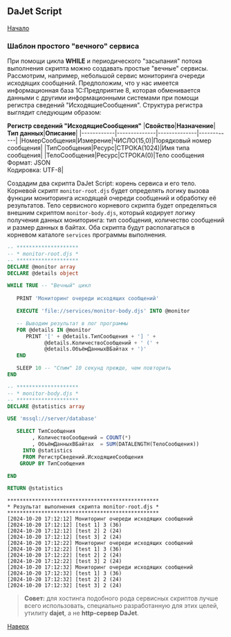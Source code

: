 ## DaJet Script

[Начало](https://github.com/zhichkin/dajet/tree/main/doc/dajet-script/README.md)

### Шаблон простого "вечного" сервиса

При помощи цикла **WHILE** и периодического "засыпания" потока выполнения скрипта можно создавать простые "вечные" сервисы. Рассмотрим, например, небольшой сервис мониторинга очереди исходящих сообщений. Предположим, что у нас имеется информационная база 1С:Предприятие 8, которая обменивается данными с другими информационными системами при помощи регистра сведений "ИсходящиеСообщения". Структура регистра выглядит следующим образом:

**Регистр сведений "ИсходящиеСообщения"**
|**Свойство**|**Назначение**|**Тип данных**|**Описание**|
|------------|--------------|--------------|------------|
|НомерСообщения|Измерение|ЧИСЛО(15,0)|Порядковый номер сообщения|
|ТипСообщения|Ресурс|СТРОКА(1024)|Имя типа сообщения|
|ТелоСообщения|Ресурс|СТРОКА(0)|Тело сообщения<br>Формат: JSON<br>Кодировка: UTF-8|

Создадим два скрипта DaJet Script: корень сервиса и его тело. Корневой скрипт ```monitor-root.djs``` будет определять логику вызова функции мониторинга исходящей очереди сообщений и обработку её результатов. Тело сервисного корневого скрипта будет определяться внешним скриптом ```monitor-body.djs```, который кодирует логику получения данных мониторинга: тип сообщения, количество сообщений и размер данных в байтах. Оба скрипта будут располагаться в корневом каталоге ```services``` программы выполнения.

```SQL
-- ********************
-- * monitor-root.djs *
-- ********************
DECLARE @monitor array
DECLARE @details object

WHILE TRUE -- "Вечный" цикл
   
   PRINT 'Мониторинг очереди исходящих сообщений'

   EXECUTE 'file://services/monitor-body.djs' INTO @monitor

   -- Выводим результат в лог программы
   FOR @details IN @monitor
      PRINT '[' + @details.ТипСообщения + '] ' +
            @details.КоличествоСообщений + ' (' +
            @details.ОбъёмДанныхВБайтах + ')'
   END

   SLEEP 10 -- "Спим" 10 секунд прежде, чем повторить
END
```

```SQL
-- ********************
-- * monitor-body.djs *
-- ********************
DECLARE @statistics array

USE 'mssql://server/database'

   SELECT ТипСообщения
        , КоличествоСообщений = COUNT(*)
        , ОбъёмДанныхВБайтах  = SUM(DATALENGTH(ТелоСообщения))
     INTO @statistics
     FROM РегистрСведений.ИсходящиеСообщения
    GROUP BY ТипСообщения

END

RETURN @statistics
```

```
*************************************************
* Результат выполнения скрипта monitor-root.djs *
*************************************************
[2024-10-20 17:12:12] Мониторинг очереди исходящих сообщений
[2024-10-20 17:12:12] [test 1] 3 (36)
[2024-10-20 17:12:12] [test 2] 2 (24)
[2024-10-20 17:12:12] [test 3] 2 (24)
[2024-10-20 17:12:22] Мониторинг очереди исходящих сообщений
[2024-10-20 17:12:22] [test 1] 3 (36)
[2024-10-20 17:12:22] [test 2] 2 (24)
[2024-10-20 17:12:22] [test 3] 2 (24)
[2024-10-20 17:12:32] Мониторинг очереди исходящих сообщений
[2024-10-20 17:12:32] [test 1] 3 (36)
[2024-10-20 17:12:32] [test 2] 2 (24)
[2024-10-20 17:12:32] [test 3] 2 (24)
```

> **Совет:** для хостинга подобного рода сервисных скриптов лучше всего использовать, специально разработанную для этих целей, утилиту **dajet**, а не **http-сервер DaJet**.

[Наверх](#шаблон-простого-вечного-сервиса)

